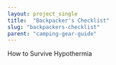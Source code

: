```yaml
---
layout: project_single
title:  "Backpacker's Checklist"
slug: "backpackers-checklist"
parent: "camping-gear-guide"
---
```

How to Survive Hypothermia